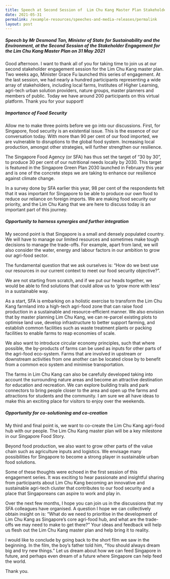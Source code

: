 ```yaml
---
title: Speech at Second Session of  Lim Chu Kang Master Plan Stakeholder Engagement
date: 2021-05-31
permalink: /example-resources/speeches-and-media-releases/permalink
layout: post
---
```

##### Speech by Mr Desmond Tan, Minister of State for Sustainability and the Environment, at the Second Session of the Stakeholder Engagement for the Lim Chu Kang Master Plan on 31 May 2021

Good afternoon. I want to thank all of you for taking time to join us at our second stakeholder engagement session for the Lim Chu Kang master plan. Two weeks ago, Minister Grace Fu launched this series of engagement. At the last session, we had nearly a hundred participants representing a wide array of stakeholders, including local farms, Institutes of Higher Learning, agri-tech urban solution providers, nature groups, master planners and members of public. Today we have around 200 participants on this virtual platform.  Thank you for your support!

##### Importance of Food Security
Allow me to make three points before we go into our discussions. First, for Singapore, food security is an existential issue. This is the essence of our conversation today. With more than 90 per cent of our food imported, we are vulnerable to disruptions to the global food system. Increasing local production, amongst other strategies, will further strengthen our resilience. 

The Singapore Food Agency (or SFA) has thus set the target of “30 by 30”, to produce 30 per cent of our nutritional needs locally by 2030. This target is featured in the Singapore Green Plan 2030 launched in February this year and is one of the concrete steps we are taking to enhance our resilience against climate change. 
 
In a survey done by SFA earlier this year, 98 per cent of the respondents felt that it was important for Singapore to be able to produce our own food to reduce our reliance on foreign imports. We are making food security our priority, and the Lim Chu Kang that we are here to discuss today is an important part of this journey.
 
##### Opportunity to harness synergies and further integration

My second point is that Singapore is a small and densely populated country. We will have to manage our limited resources and sometimes make tough decisions to manage the trade-offs. For example, apart from land, we will also consider the water, energy and labour factors in our ambition to grow our agri-food sector. 

The fundamental question that we ask ourselves is: “How do we best use our resources in our current context to meet our food security objective?”.  

We are not starting from scratch, and if we put our heads together, we would be able to find solutions that could allow us to ‘grow more with less’ in a sustainable way.
 
As a start, SFA is embarking on a holistic exercise to transform the Lim Chu Kang farmland into a high-tech agri-food zone that can raise food production in a sustainable and resource-efficient manner.  We also envision that by master planning Lim Chu Kang, we can re-parcel existing plots to optimise land use, develop infrastructure to better support farming, and establish common facilities such as waste treatment plants or packing facilities to enable farms to reap economies of scale. 

We also want to introduce circular economy principles, such that where possible, the by-products of farms can be used as inputs for other parts of the agri-food eco-system. Farms that are involved in upstream or downstream activities from one another can be located close by to benefit from a common eco system and minimise transportation.
 
The farms in Lim Chu Kang can also be carefully developed taking into account the surrounding nature areas and become an attractive destination for education and recreation. We can explore building trails and park connectors to bring people closer to the area and open up the farms and attractions for students and the community. I am sure we all have ideas to make this an exciting place for visitors to enjoy over the weekends.
 
##### Opportunity for co-solutioning and co-creation
My third and final point is, we want to co-create the Lim Chu Kang agri-food hub with our people. The Lim Chu Kang master plan will be a key milestone in our Singapore Food Story. 

Beyond food production, we also want to grow other parts of the value chain such as agriculture inputs and logistics. We envisage many possibilities for Singapore to become a strong player in sustainable urban food solutions. 

Some of these thoughts were echoed in the first session of this engagement series. It was exciting to hear passionate and insightful sharing from participants about Lim Chu Kang becoming an innovative and sustainable agri-tech cluster that contributes to our food security and a place that Singaporeans can aspire to work and play in. 
 
Over the next few months, I hope you can join us in the discussions that my SFA colleagues have organised. A question I hope we can collectively obtain insight on is: “What do we need to prioritise in the development of Lim Chu Kang as Singapore’s core agri-food hub, and what are the trade-offs we may need to make to get there?” Your ideas and feedback will help us flesh out the Lim Chu Kang master plan and help bring it to reality.
 
I would like to conclude by going back to the short film we saw in the beginning. In the film, the boy’s father told him, “You should always dream big and try new things.” Let us dream about how we can feed Singapore in future, and perhaps even dream of a future where Singapore can help feed the world.

Thank you.